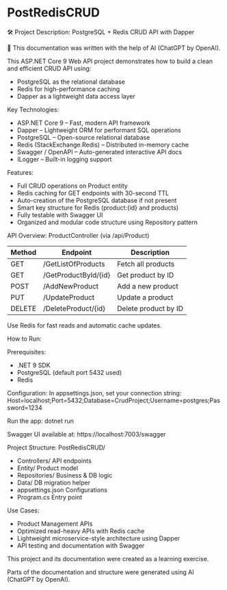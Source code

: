 # PostRedisCRUD
🛠️ Project Description: PostgreSQL + Redis CRUD API with Dapper

📄 This documentation was written with the help of AI (ChatGPT by OpenAI).

This ASP.NET Core 9 Web API project demonstrates how to build a clean and efficient CRUD API using:

- PostgreSQL as the relational database
- Redis for high-performance caching
- Dapper as a lightweight data access layer

Key Technologies:
- ASP.NET Core 9 – Fast, modern API framework
- Dapper – Lightweight ORM for performant SQL operations
- PostgreSQL – Open-source relational database
- Redis (StackExchange.Redis) – Distributed in-memory cache
- Swagger / OpenAPI – Auto-generated interactive API docs
- ILogger – Built-in logging support

Features:
- Full CRUD operations on Product entity
- Redis caching for GET endpoints with 30-second TTL
- Auto-creation of the PostgreSQL database if not present
- Smart key structure for Redis (product:{id} and products)
- Fully testable with Swagger UI
- Organized and modular code structure using Repository pattern

API Overview:
ProductController (via /api/Product)

Method  | Endpoint                        | Description
--------|----------------------------------|-------------------------
GET     | /GetListOfProducts              | Fetch all products
GET     | /GetProductById/{id}            | Get product by ID
POST    | /AddNewProduct                  | Add a new product
PUT     | /UpdateProduct                  | Update a product
DELETE  | /DeleteProduct/{id}             | Delete product by ID

Use Redis for fast reads and automatic cache updates.

How to Run:

Prerequisites:
- .NET 9 SDK
- PostgreSQL (default port 5432 used)
- Redis

Configuration:
In appsettings.json, set your connection string:
Host=localhost;Port=5432;Database=CrudProject;Username=postgres;Password=1234

Run the app:
dotnet run

Swagger UI available at: https://localhost:7003/swagger

Project Structure:
PostRedisCRUD/
- Controllers/      API endpoints
- Entity/           Product model
- Repositories/     Business & DB logic
- Data/             DB migration helper
- appsettings.json  Configurations
- Program.cs        Entry point

Use Cases:
- Product Management APIs
- Optimized read-heavy APIs with Redis cache
- Lightweight microservice-style architecture using Dapper
- API testing and documentation with Swagger

This project and its documentation were created as a learning exercise.

Parts of the documentation and structure were generated using AI (ChatGPT by OpenAI).
